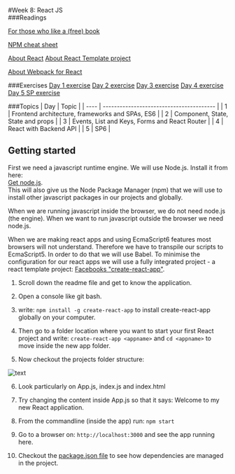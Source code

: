 #Week 8: React JS  
###Readings

[For those who like a (free) book](https://leanpub.com/the-road-to-learn-react)

[NPM cheat sheet](study/npm_cheat_sheet.md) 

[About React](https://facebook.github.io/react/)
[About React Template project](https://github.com/facebookincubator/create-react-app#getting-started)  

[About Webpack for React](http://www.pro-react.com/materials/appendixA/)

###Exercises
[Day 1 exercise](exercises/day1ex.md) 
[Day 2 exercise](exercises/day2ex.md) 
[Day 3 exercise](exercises/day3ex.md) 
[Day 4 exercise](exercises/day4ex.md) 
[Day 5 SP exercise](exercises/day5ex.md)  

###Topics
| Day  | Topic                                    |
| ---- | ---------------------------------------- |
| 1    | Frontend architecture, frameworks and SPAs, ES6 |
| 2    | Component, State, State and props        |
| 3    | Events, List and Keys, Forms and React Router |
| 4    | React with Backend API                   |
| 5    | SP6                                      |


## Getting started
First we need a javascript runtime engine. We will use Node.js. Install it from here:  
[Get node.js](https://nodejs.org/en/).   
This will also give us the Node Package Manager (npm) that we will use to install other javascript packages in our projects and globally.

When we are running javascript inside the browser, we do not need node.js (the engine). When we want to run javascript outside the browser we need node.js.

When we are making react apps and using EcmaScript6 features most browsers will not understand. Therefore we have to transpile our scripts to EcmaScript5. In order to do that we will use Babel. To minimise the configuration for our react apps we will use a fully integrated project - a react template project: [Facebooks "create-react-app"](https://github.com/facebookincubator/create-react-app#getting-started).   

1. Scroll down the readme file and get to know the application.

2. Open a console like git bash.

3. write: `npm install -g create-react-app` to install create-react-app globally on your computer.    

4. Then go to a folder location where you want to start your first React project and write: `create-react-app <appname>` and `cd <appname>` to move inside the new app folder.

5. Now checkout the projects folder structure:  

![text](img/folderstructure.png)   

6. Look particularly on App.js, index.js and index.html  

7. Try changing the content inside App.js so that it says: Welcome to my new React application.

8. From the commandline (inside the app) run: `npm start`  

9. Go to a browser on: `http://localhost:3000` and see the app running here.  

10. Checkout the [package.json file](https://github.com/facebookincubator/create-react-app/blob/master/package.json) to see how dependencies are managed in the project.  
